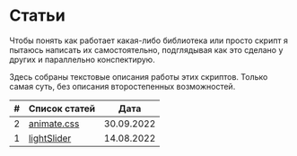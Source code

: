 # Статьи

Чтобы понять как работает какая-либо библиотека или просто скрипт я пытаюсь написать их самостоятельно, подглядывая как это сделано у других и параллельно конспектирую. 

Здесь собраны текстовые описания работы этих скриптов. Только самая суть, без описания второстепенных возможностей.

| # | Список статей                                                         | Дата       |
|---|-----------------------------------------------------------------------|------------|
| 2 | [animate.css](https://github.com/cushaaay/publ/tree/main/animate.css) | 30.09.2022 |
| 1 | [lightSlider](https://github.com/cushaaay/publ/tree/main/lightSlider) | 14.08.2022 |
